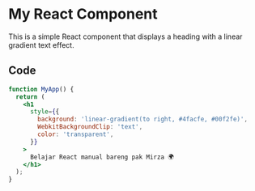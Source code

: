 # My React Component

This is a simple React component that displays a heading with a linear gradient text effect.

## Code

```jsx
function MyApp() {
  return (
    <h1
      style={{
        background: 'linear-gradient(to right, #4facfe, #00f2fe)',
        WebkitBackgroundClip: 'text',
        color: 'transparent',
      }}
    >
      Belajar React manual bareng pak Mirza 🌍
    </h1>
  );
}

